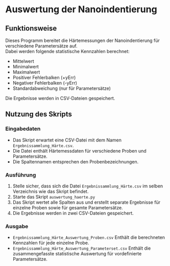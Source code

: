 # Auswertung der Nanoindentierung

## Funktionsweise
Dieses Programm bereitet die Härtemessungen der Nanoindentierung für verschiedene Parametersätze auf.  
Dabei werden folgende statistische Kennzahlen berechnet:

- Mittelwert
- Minimalwert
- Maximalwert
- Positiver Fehlerbalken (+yErr)
- Negativer Fehlerbalken (-yErr)
- Standardabweichung (nur für Parametersätze)

Die Ergebnisse werden in CSV-Dateien gespeichert.

## Nutzung des Skripts
### Eingabedaten
- Das Skript erwartet eine CSV-Datei mit dem Namen `Ergebnissammlung_Härte.csv`.
- Die Datei enthält Härtemessdaten für verschiedene Proben und Parametersätze.
- Die Spaltennamen entsprechen den Probenbezeichnungen.

### Ausführung
1. Stelle sicher, dass sich die Datei `Ergebnissammlung_Härte.csv` im selben Verzeichnis wie das Skript befindet.
2. Starte das Skript `auswertung_haerte.py`
3. Das Skript wertet alle Spalten aus und erstellt separate Ergebnisse für einzelne Proben sowie für gesamte Parametersätze.
4. Die Ergebnisse werden in zwei CSV-Dateien gespeichert.
### Ausgabe
- `Ergebnissammlung_Härte_Auswertung_Proben.csv`
    Enthält die berechneten Kennzahlen für jede einzelne Probe.
- `Ergebnissammlung_Härte_Auswertung_Parameterset.csv`
    Enthält die zusammengefasste statistische Auswertung für vordefinierte Parametersätze.